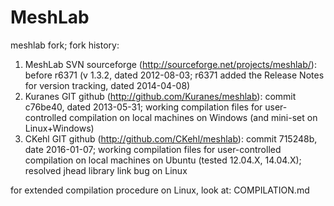 ﻿MeshLab
=======

meshlab fork; fork history:
1. MeshLab SVN sourceforge (http://sourceforge.net/projects/meshlab/): before r6371 (v 1.3.2, dated 2012-08-03; r6371 added the Release Notes for version tracking, dated 2014-04-08)
2. Kuranes GIT github (http://github.com/Kuranes/meshlab): commit c76be40, dated 2013-05-31; working compilation files for user-controlled compilation on local machines on Windows (and mini-set on Linux+Windows)
3. CKehl GIT github (http://github.com/CKehl/meshlab): commit 715248b, date 2016-01-07; working compilation files for user-controlled compilation on local machines on Ubuntu (tested 12.04.X, 14.04.X); resolved jhead library link bug on Linux

for extended compilation procedure on Linux, look at: COMPILATION.md
